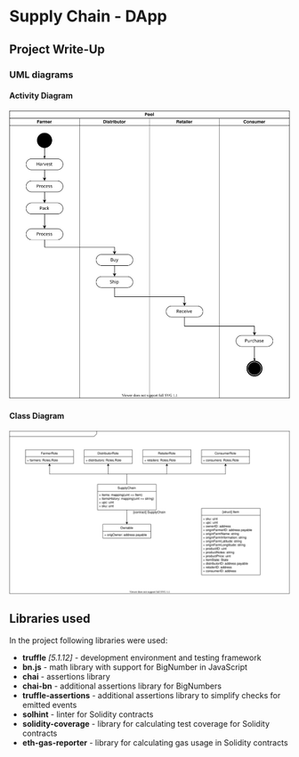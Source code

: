 # Supply Chain - DApp

## Project Write-Up

### UML diagrams

#### Activity Diagram
![Activity Diagram](docs/activity-diagram.svg)

#### Class Diagram
![Activity Diagram](docs/class-diagram.svg)


## Libraries used
In the project following libraries were used:
* **truffle** _[5.1.12]_ - development environment and testing framework
* **bn.js** - math library with support for BigNumber in JavaScript
* **chai** - assertions library
* **chai-bn** - additional assertions library for BigNumbers
* **truffle-assertions** - additional assertions library to simplify checks for emitted events
* **solhint** - linter for Solidity contracts
* **solidity-coverage** - library for calculating test coverage for Solidity contracts
* **eth-gas-reporter** - library for calculating gas usage in Solidity contracts

